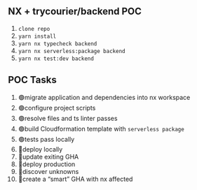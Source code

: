 ## NX + trycourier/backend POC

1. `clone repo`
2. `yarn install`
3. `yarn nx typecheck backend`
4. `yarn nx serverless:package backend`
5. `yarn nx test:dev backend`

## POC Tasks

1. 🟢migrate application and dependencies into nx workspace
2. 🟢configure project scripts
3. 🟢resolve files and ts linter passes
4. 🟢build Cloudformation template with `serverless package`
5. 🟢tests pass locally
6. 🔴deploy locally
7. 🔴update exiting GHA
8. 🔴deploy production
9. 🔴discover unknowns
10. 🔴create a “smart” GHA with nx affected
